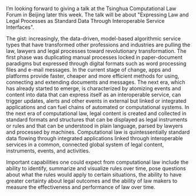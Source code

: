 I’m looking forward to giving a talk at the Tsinghua Computational Law Forum in Beijing later this week.  The talk will be about  "Expressing Law and Legal Processes as Standard Data Through Interoperable Service Interfaces".  

The gist: increasingly, the data-driven, model-based algorithmic service types that have transformed other professions and industries are pulling the law, lawyers and legal processes toward revolutionary transformation.  The first phase was duplicating manual processes locked in paper-document paradigms but expressed through digital formats such as word processing files and e-mail messages.  In the current stage of change,  apps and platforms provide faster, cheaper and more efficient methods for using, connecting and extending documents and messages.  The next era, which has already started to emerge, is characterized by atomizing events and content into data that can express itself as an interoperable service, can trigger updates, alerts and other events in external but linked or integrated applications and can fuel chains of automated or computational systems.  In the next era of computational law, legal content is created and collected in standard formats and structures that can be displayed as legal instruments or rules and that can be understood in plain language, parsed by lawyers and processed by machines.   Computational law is quintessentially standard data flowing through integrated applications linked through interoperable services in a common, connected global system of legal content, instruments, events, and activities.

Important capabilities one could expect from computational law include the ability to identify, summarize and visualize rules over time, pose questions about what the rules would apply to certain situations, the ability to have greater certainty about legal outcomes  and the ability of law makers to measure the effectiveness and performance of law over time. 
